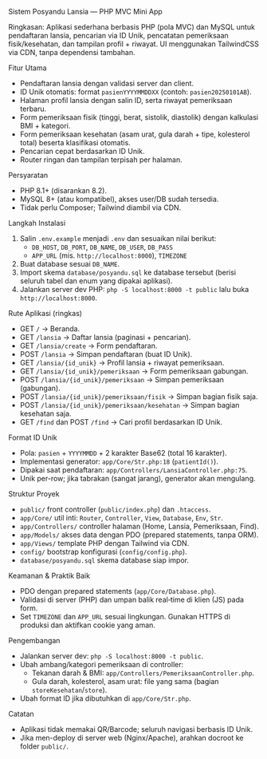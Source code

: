 Sistem Posyandu Lansia — PHP MVC Mini App

Ringkasan: Aplikasi sederhana berbasis PHP (pola MVC) dan MySQL untuk pendaftaran lansia, pencarian via ID Unik, pencatatan pemeriksaan fisik/kesehatan, dan tampilan profil + riwayat. UI menggunakan TailwindCSS via CDN, tanpa dependensi tambahan.

Fitur Utama
- Pendaftaran lansia dengan validasi server dan client.
- ID Unik otomatis: format `pasienYYYYMMDDXX` (contoh: `pasien20250101AB`).
- Halaman profil lansia dengan salin ID, serta riwayat pemeriksaan terbaru.
- Form pemeriksaan fisik (tinggi, berat, sistolik, diastolik) dengan kalkulasi BMI + kategori.
- Form pemeriksaan kesehatan (asam urat, gula darah + tipe, kolesterol total) beserta klasifikasi otomatis.
- Pencarian cepat berdasarkan ID Unik.
- Router ringan dan tampilan terpisah per halaman.

Persyaratan
- PHP 8.1+ (disarankan 8.2).
- MySQL 8+ (atau kompatibel), akses user/DB sudah tersedia.
- Tidak perlu Composer; Tailwind diambil via CDN.

Langkah Instalasi
1) Salin `.env.example` menjadi `.env` dan sesuaikan nilai berikut:
   - `DB_HOST`, `DB_PORT`, `DB_NAME`, `DB_USER`, `DB_PASS`
   - `APP_URL` (mis. `http://localhost:8000`), `TIMEZONE`
2) Buat database sesuai `DB_NAME`.
3) Import skema `database/posyandu.sql` ke database tersebut (berisi seluruh tabel dan enum yang dipakai aplikasi).
4) Jalankan server dev PHP: `php -S localhost:8000 -t public` lalu buka `http://localhost:8000`.

Rute Aplikasi (ringkas)
- GET `/`           → Beranda.
- GET `/lansia`     → Daftar lansia (paginasi + pencarian).
- GET `/lansia/create` → Form pendaftaran.
- POST `/lansia`    → Simpan pendaftaran (buat ID Unik).
- GET `/lansia/{id_unik}` → Profil lansia + riwayat pemeriksaan.
- GET `/lansia/{id_unik}/pemeriksaan` → Form pemeriksaan gabungan.
- POST `/lansia/{id_unik}/pemeriksaan` → Simpan pemeriksaan (gabungan).
- POST `/lansia/{id_unik}/pemeriksaan/fisik` → Simpan bagian fisik saja.
- POST `/lansia/{id_unik}/pemeriksaan/kesehatan` → Simpan bagian kesehatan saja.
- GET `/find` dan POST `/find` → Cari profil berdasarkan ID Unik.

Format ID Unik
- Pola: `pasien` + `YYYYMMDD` + 2 karakter Base62 (total 16 karakter).
- Implementasi generator: `app/Core/Str.php:18` (`patientId()`).
- Dipakai saat pendaftaran: `app/Controllers/LansiaController.php:75`.
- Unik per-row; jika tabrakan (sangat jarang), generator akan mengulang.

Struktur Proyek
- `public/` front controller (`public/index.php`) dan `.htaccess`.
- `app/Core/` util inti: `Router`, `Controller`, `View`, `Database`, `Env`, `Str`.
- `app/Controllers/` controller halaman (Home, Lansia, Pemeriksaan, Find).
- `app/Models/` akses data dengan PDO (prepared statements, tanpa ORM).
- `app/Views/` template PHP dengan Tailwind via CDN.
- `config/` bootstrap konfigurasi (`config/config.php`).
- `database/posyandu.sql` skema database siap impor.

Keamanan & Praktik Baik
- PDO dengan prepared statements (`app/Core/Database.php`).
- Validasi di server (PHP) dan umpan balik real‑time di klien (JS) pada form.
- Set `TIMEZONE` dan `APP_URL` sesuai lingkungan. Gunakan HTTPS di produksi dan aktifkan cookie yang aman.

Pengembangan
- Jalankan server dev: `php -S localhost:8000 -t public`.
- Ubah ambang/kategori pemeriksaan di controller:
  - Tekanan darah & BMI: `app/Controllers/PemeriksaanController.php`.
  - Gula darah, kolesterol, asam urat: file yang sama (bagian `storeKesehatan`/`store`).
- Ubah format ID jika dibutuhkan di `app/Core/Str.php`.

Catatan
- Aplikasi tidak memakai QR/Barcode; seluruh navigasi berbasis ID Unik.
- Jika men-deploy di server web (Nginx/Apache), arahkan docroot ke folder `public/`.
